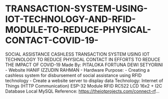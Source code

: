 # TRANSACTION-SYSTEM-USING-IOT-TECHNOLOGY-AND-RFID-MODULE-TO-REDUCE-PHYSICAL-CONTACT-COVID-19-
SOCIAL ASSISTANCE CASHLESS TRANSACTION SYSTEM USING IOT TECHNOLOGY TO REDUCE PHYSICAL CONTACT IN EFFORTS TO REDUCE THE IMPACT OF COVID-19  Made By: PITALOKA FORTUNA DEWI SETYORINI - Website HANIF IZZUDIN RAHMAN - Hardware  Purpose: - Creating a cashless system for disbursement of social assistance using RFID technology - Create a website server to display data  Technology: Internet of Things (HTTP Communication) ESP-32 Module RFID RC522 LCD 16x2 + I2C Database Local MySQL  Reference: https://theiotprojects.com/connect-rf...
